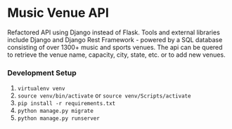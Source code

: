 # Music Venue API

Refactored API using Django instead of Flask. Tools and external libraries include Django and Django Rest Framework - powered by a SQL database consisting of over 1300+ music and sports venues. The api can be quered to retrieve the venue name, capacity, city, state, etc. or to add new venues.

### Development Setup

1. `virtualenv venv`
1. `source venv/bin/activate` or `source venv/Scripts/activate`
1. `pip install -r requirements.txt`
1. `python manage.py migrate`
1. `python manage.py runserver`
